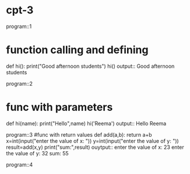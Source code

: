 # cpt-3
program::1
# function calling and defining
def hi():
    print("Good afternoon students")
hi()
output::
Good afternoon students


program::2
# func with parameters
def hi(name):
    print("Hello",name)
hi('Reema')
output::
Hello Reema

program::3
#func with return values
def add(a,b):
    return a+b
x=int(input("enter the value of x: "))
y=int(input("enter the value of y: "))
result=add(x,y)
print("sum:",result)
ouytput::
enter the value of x:  23
enter the value of y:  32
sum: 55


program::4
